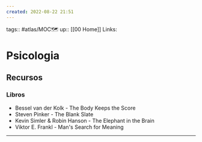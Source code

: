 ```yaml
---
created: 2022-08-22 21:51
---
```

tags:: #atlas/MOC🗺 
up:: [[00 Home]]
Links: 
# Psicologia
## Recursos
### Libros
- Bessel van der Kolk - The Body Keeps the Score
- Steven Pinker - The Blank Slate
- Kevin Simler & Robin Hanson - The Elephant in the Brain
- Viktor E. Frankl - Man's Search for Meaning
___
